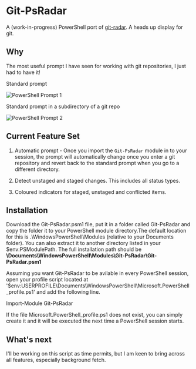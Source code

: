 # Git-PsRadar

A (work-in-progress) PowerShell port of [git-radar](https://github.com/michaeldfallen/git-radar). A heads up display for git.

## Why

The most useful prompt I have seen for working with git repositories, I just had to have it!

Standard prompt

![PowerShell Prompt 1](https://raw.githubusercontent.com/vincpa/git-psradar/master/images/basic-usage.png)

Standard prompt in a subdirectory of a git repo

![PowerShell Prompt 2](https://raw.githubusercontent.com/vincpa/git-psradar/master/images/repo-relative-path.png)

## Current Feature Set

1. Automatic prompt - Once you import the `Git-PsRadar` module in to your session, the prompt will automatically change once you enter a git repository and revert back to the standard prompt when you go to a different directory.

2. Detect unstaged and staged changes. This includes all status types.

3. Coloured indicators for staged, unstaged and conflicted items.

## Installation

Download the Git-PsRadar.psm1 file, put it in a folder called Git-PsRadar and copy the folder it to your PowerShell module directory.The default location for this is .\WindowsPowerShell\Modules (relative to your Documents folder). You can also extract it to another directory listed in your $env:PSModulePath. The full installation path should be **\Documents\WindowsPowerShell\Modules\Git-PsRadar\Git-PsRadar.psm1**

Assuming you want Git-PsRadar to be avilable in every PowerShell session, open your profile script located at '$env:USERPROFILE\Documents\WindowsPowerShell\Microsoft.PowerShell_profile.ps1' and add the following line.

Import-Module Git-PsRadar

If the file Microsoft.PowerShell_profile.ps1 does not exist, you can simply create it and it will be executed the next time a PowerShell session starts.

## What's next

I'll be working on this script as time permits, but I am keen to bring across all features, especially background fetch.
